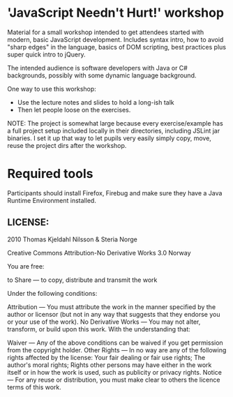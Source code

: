 # 'JavaScript Needn't Hurt!' workshop

Material for a small workshop intended to get attendees started with modern, basic JavaScript development. Includes syntax intro, how to avoid "sharp edges" in the language, basics of DOM scripting, best practices plus super quick intro to jQuery.

The intended audience is software developers with Java or C# backgrounds, possibly with some dynamic language background.

One way to use this workshop:

* Use the lecture notes and slides to hold a long-ish talk
* Then let people loose on the exercises.

NOTE: The project is somewhat large because every exercise/example has a full project setup included locally in their directories, including JSLint jar binaries. I set it up that way to let pupils very easily simply copy, move, reuse the project dirs after the workshop.


# Required tools

Participants should install Firefox, Firebug and make sure they have a Java Runtime Environment installed.


## LICENSE:

2010 Thomas Kjeldahl Nilsson & Steria Norge

Creative Commons Attribution-No Derivative Works 3.0 Norway

You are free:

to Share — to copy, distribute and transmit the work

Under the following conditions:

Attribution — You must attribute the work in the manner specified by the author or licensor (but not in any way that suggests that they endorse you or your use of the work).
No Derivative Works — You may not alter, transform, or build upon this work.
With the understanding that:

Waiver — Any of the above conditions can be waived if you get permission from the copyright holder.
Other Rights — In no way are any of the following rights affected by the license:
Your fair dealing or fair use rights;
The author's moral rights;
Rights other persons may have either in the work itself or in how the work is used, such as publicity or privacy rights.
Notice — For any reuse or distribution, you must make clear to others the licence terms of this work.